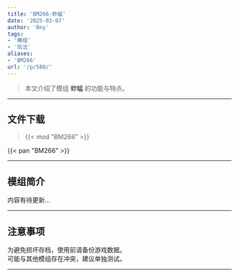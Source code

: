 ```yaml
---
title: 'BM266-蚱蜢'
date: '2025-03-07'
author: 'Bny'
tags:
- '模组'
- '玩法'
aliases:
- 'BM266'
url: '/p/580/'
---
```


> 本文介绍了模组 **蚱蜢** 的功能与特点。

---

## 文件下载  

> {{< mod "BM266" >}}  

{{< pan "BM266" >}}  

---

## 模组简介

>  
内容有待更新...  

---

## 注意事项

>  
为避免损坏存档，使用前请备份游戏数据。  
可能与其他模组存在冲突，建议单独测试。  

---

